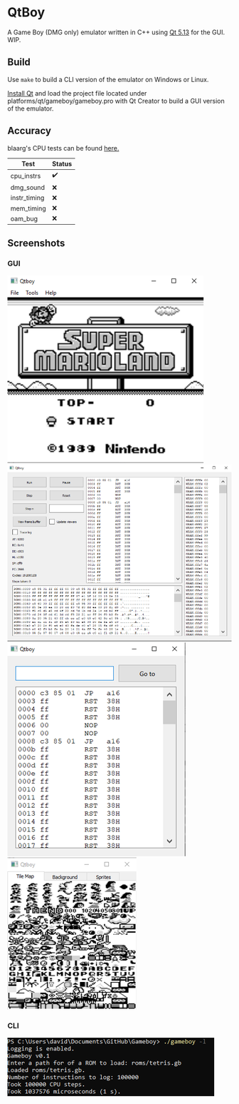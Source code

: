 # QtBoy

A Game Boy (DMG only) emulator written in C++ using [Qt 5.13](https://qt.io) for the GUI. WIP.

## Build

Use `make` to build a CLI version of the emulator on Windows or Linux.

[Install Qt](https://doc.qt.io/qt-5/gettingstarted.html) and load the project file located under platforms/qt/gameboy/gameboy.pro with Qt Creator to build a GUI version of the emulator.

## Accuracy

blaarg's CPU tests can be found [here.](https://github.com/retrio/gb-test-roms)

Test|Status
---|---
cpu_instrs|:heavy_check_mark:
dmg_sound|:x:
instr_timing|:x:
mem_timing|:x:
oam_bug|:x:


## Screenshots

### GUI

![Screenshot](docs/preview/main_preview.png)![Screenshot](docs/preview/debugger_preview.png)![Screenshot](docs/preview/disassembler_preview.png)![Screenshot](docs/preview/vram_viewer_preview.png)

### CLI

<img src = "docs/preview/cli_preview.png">



